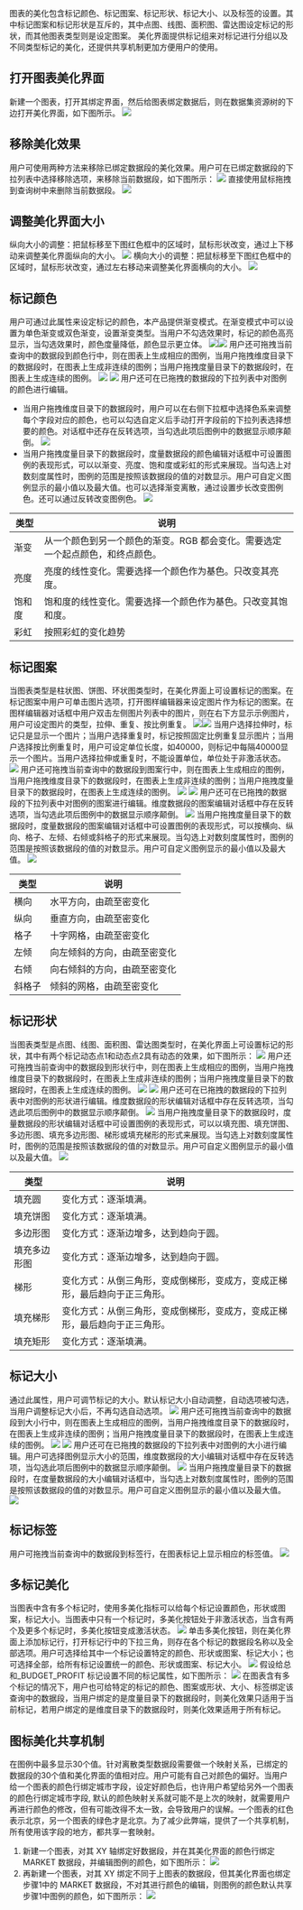 图表的美化包含标记颜色、标记图案、标记形状、标记大小、以及标签的设置。其中标记图案和标记形状是互斥的，其中点图、线图、面积图、雷达图设定标记的形状，而其他图表类型则是设定图案。
美化界面提供标记组来对标记进行分组以及不同类型标记的美化，还提供共享机制更加方便用户的使用。

## 打开图表美化界面
新建一个图表，打开其绑定界面，然后给图表绑定数据后，则在数据集资源树的下边打开美化界面，如下图所示。
![](https://main.qcloudimg.com/raw/b02584f98ddc29a30a8cb3387329be00.png)

## 移除美化效果
用户可使用两种方法来移除已绑定数据段的美化效果。用户可在已绑定数据段的下拉列表中选择移除选项，来移除当前数据段，如下图所示：
![](https://main.qcloudimg.com/raw/3b8ce06d56e2868b3603331208a1f3ca.png)
直接使用鼠标拖拽到查询树中来删除当前数据段。
![](https://main.qcloudimg.com/raw/325f8f45be490f37626afde6cad6424a.png)

## 调整美化界面大小
纵向大小的调整：把鼠标移至下图红色框中的区域时，鼠标形状改变，通过上下移动来调整美化界面纵向的大小。
![](https://main.qcloudimg.com/raw/98ee7285a0b01bc6c31a3d973f9d0695.png)
横向大小的调整：把鼠标移至下图红色框中的区域时，鼠标形状改变，通过左右移动来调整美化界面横向的大小。
![](https://main.qcloudimg.com/raw/42bccca2b362e743358bdbb07bdea439.png)

## 标记颜色
用户可通过此属性来设定标记的颜色，本产品提供渐变模式。在渐变模式中可以设置为单色渐变或双色渐变，设置渐变类型。当用户不勾选效果时，标记的颜色高亮显示，当勾选效果时，颜色度量降低，颜色显示更立体。
![](https://main.qcloudimg.com/raw/006b87f895d20bbf18cc3520937c2df1.png)![](https://main.qcloudimg.com/raw/701f48e6642493939d1c50efb2274603.png)
用户还可拖拽当前查询中的数据段到颜色行中，则在图表上生成相应的图例，当用户拖拽维度目录下的数据段时，在图表上生成非连续的图例；当用户拖拽度量目录下的数据段时，在图表上生成连续的图例。
![](https://main.qcloudimg.com/raw/0221c908dd2b9addf64e769acd45e0ea.png)
![](https://main.qcloudimg.com/raw/69bb4fd7741837ca6ac1dc978dcfc069.png)
用户还可在已拖拽的数据段的下拉列表中对图例的颜色进行编辑。
- 当用户拖拽维度目录下的数据段时，用户可以在右侧下拉框中选择色系来调整每个字段对应的颜色，也可以勾选自定义后手动打开字段前的下拉列表选择想要的颜色。对话框中还存在反转选项，当勾选此项后图例中的数据显示顺序颠倒。
![](https://main.qcloudimg.com/raw/4dcf6864145153516cb1b98963b6c299.png)
- 当用户拖拽度量目录下的数据段时，度量数据段的颜色编辑对话框中可设置图例的表现形式，可以以渐变、亮度、饱和度或彩虹的形式来展现。当勾选上对数刻度属性时，图例的范围是按照该数据段的值的对数显示。用户可自定义图例显示的最小值以及最大值。也可以选择渐变离散，通过设置步长改变图例色。还可以通过反转改变图例色。
![](https://main.qcloudimg.com/raw/0d6d5107188c336b7f4dde82882c8ff3.png)
<table>
<thead>
<tr>
<th>类型</th>
<th>说明</th>
</tr>
</thead>
<tbody><tr>
<td>渐变</td>
<td>从一个颜色到另一个颜色的渐变。RGB 都会变化。需要选定一个起点颜色，和终点颜色。</td>
</tr>
<tr>
<td>亮度</td>
<td>亮度的线性变化。需要选择一个颜色作为基色。只改变其亮度。</td>
</tr>
<tr>
<td>饱和度</td>
<td>饱和度的线性变化。需要选择一个颜色作为基色。只改变其饱和度。</td>
</tr>
<tr>
<td>彩虹</td>
<td>按照彩虹的变化趋势</td>
</tr>
</tbody></table>

## 标记图案
当图表类型是柱状图、饼图、环状图类型时，在美化界面上可设置标记的图案。在标记图案中用户可单击图片选项，打开图样编辑器来设定图片作为标记的图案。在图样编辑器对话框中用户双击左侧图片列表中的图片，则在右下方显示示例图片，用户可设定图片的类型，拉伸、重复、按比例重复。
![](https://main.qcloudimg.com/raw/0a5a83d5619e27cd2495d9e21209373a.png)![](https://main.qcloudimg.com/raw/1e3ffdc98a519e1c849b377fcf2f3464.png)
当用户选择拉伸时，标记只是显示一个图片；当用户选择重复时，标记按照固定比例重复显示图片；当用户选择按比例重复时，用户可设定单位长度，如40000，则标记中每隔40000显示一个图片。当用户选择拉伸或重复时，不能设置单位，单位处于非激活状态。
![](https://main.qcloudimg.com/raw/01769769cb827f0c18bc9457d6bc4c99.png)
用户还可拖拽当前查询中的数据段到图案行中，则在图表上生成相应的图例，当用户拖拽维度目录下的数据段时，在图表上生成非连续的图例；当用户拖拽度量目录下的数据段时，在图表上生成连续的图例。
![](https://main.qcloudimg.com/raw/df187105b0e235f6fa35223b87fc612d.png)
![](https://main.qcloudimg.com/raw/e613a383485d1e55871c1cdbf8ee1c72.png)
用户还可在已拖拽的数据段的下拉列表中对图例的图案进行编辑。维度数据段的图案编辑对话框中存在反转选项，当勾选此项后图例中的数据显示顺序颠倒。
![](https://main.qcloudimg.com/raw/f722eb50e9d41c76b422522c8d2ff2c0.png)
当用户拖拽度量目录下的数据段时，度量数据段的图案编辑对话框中可设置图例的表现形式，可以按横向、纵向、格子、左倾、右倾或斜格子的形式来展现。当勾选上对数刻度属性时，图例的范围是按照该数据段的值的对数显示。用户可自定义图例显示的最小值以及最大值。
![](https://main.qcloudimg.com/raw/470700fd3a163a83641f0e83781db2dd.png)
<table>
<thead>
<tr>
<th>类型</th>
<th>说明</th>
</tr>
</thead>
<tbody><tr>
<td>横向</td>
<td>水平方向，由疏至密变化</td>
</tr>
<tr>
<td>纵向</td>
<td>垂直方向，由疏至密变化</td>
</tr>
<tr>
<td>格子</td>
<td>十字网格，由疏至密变化</td>
</tr>
<tr>
<td>左倾</td>
<td>向左倾斜的方向，由疏至密变化</td>
</tr>
<tr>
<td>右倾</td>
<td>向右倾斜的方向，由疏至密变化</td>
</tr>
<tr>
<td>斜格子</td>
<td>倾斜的网格，由疏至密变化</td>
</tr>
</tbody></table>

## 标记形状
当图表类型是点图、线图、面积图、雷达图类型时，在美化界面上可设置标记的形状，其中有两个标记动态点1和动态点2具有动态的效果，如下图所示：
![](https://main.qcloudimg.com/raw/71f63ede4364647c1f420c8ff85089e6.png)
用户还可拖拽当前查询中的数据段到形状行中，则在图表上生成相应的图例，当用户拖拽维度目录下的数据段时，在图表上生成非连续的图例；当用户拖拽度量目录下的数据段时，在图表上生成连续的图例。
![](https://main.qcloudimg.com/raw/d7de2fd05bbb5eea649f253c1a76fcaa.png)
![](https://main.qcloudimg.com/raw/de278699cdf833fb1eb332057606de2f.png)
用户还可在已拖拽的数据段的下拉列表中对图例的形状进行编辑。维度数据段的形状编辑对话框中存在反转选项，当勾选此项后图例中的数据显示顺序颠倒。
![](https://main.qcloudimg.com/raw/44d7f564475faf55eb6ab8a7fb426421.png)
当用户拖拽度量目录下的数据段时，度量数据段的形状编辑对话框中可设置图例的表现形式，可以以填充图、填充饼图、多边形图、填充多边形图、梯形或填充梯形的形式来展现。当勾选上对数刻度属性时，图例的范围是按照该数据段的值的对数显示。用户可自定义图例显示的最小值以及最大值。
![](https://main.qcloudimg.com/raw/6b0b9251d9ce6ae406c5b205acb8af3e.png)
<table>
<thead>
<tr>
<th>类型</th>
<th>说明</th>
</tr>
</thead>
<tbody><tr>
<td>填充圆</td>
<td>变化方式：逐渐填满。</td>
</tr>
<tr>
<td>填充饼图</td>
<td>变化方式：逐渐填满。</td>
</tr>
<tr>
<td>多边形图</td>
<td>变化方式：逐渐边增多，达到趋向于圆。</td>
</tr>
<tr>
<td>填充多边形图</td>
<td>变化方式：逐渐边增多，达到趋向于圆。</td>
</tr>
<tr>
<td>梯形</td>
<td>变化方式：从倒三角形，变成倒梯形，变成方，变成正梯形，最后趋向于正三角形。</td>
</tr>
<tr>
<td>填充梯形</td>
<td>变化方式：从倒三角形，变成倒梯形，变成方，变成正梯形，最后趋向于正三角形。</td>
</tr>
<tr>
<td>填充矩形</td>
<td>变化方式：逐渐填满。</td>
</tr>
</tbody></table>

## 标记大小
通过此属性，用户可调节标记的大小。默认标记大小自动调整，自动选项被勾选，当用户调整标记大小后，不再勾选自动选项。
![](https://main.qcloudimg.com/raw/1f2314c08dc52003a03e3586e3ead28c.png)
用户还可拖拽当前查询中的数据段到大小行中，则在图表上生成相应的图例，当用户拖拽维度目录下的数据段时，在图表上生成非连续的图例；当用户拖拽度量目录下的数据段时，在图表上生成连续的图例。
![](https://main.qcloudimg.com/raw/3c697f9391cf773ec8af7c1e1a72b167.png)
![](https://main.qcloudimg.com/raw/dad25e7c189f9bb6dc74f27874d7f1c7.png)
用户还可在已拖拽的数据段的下拉列表中对图例的大小进行编辑。用户可选择图例显示大小的范围，维度数据段的大小编辑对话框中存在反转选项，当勾选此项后图例中的数据显示顺序颠倒。
![](https://main.qcloudimg.com/raw/3c4f4a3ab01e1a59206fa894f364e019.png)
当用户拖拽度量目录下的数据段时，在度量数据段的大小编辑对话框中，当勾选上对数刻度属性时，图例的范围是按照该数据段的值的对数显示。用户可自定义图例显示的最小值以及最大值。
![](https://main.qcloudimg.com/raw/819ece50cf72c072dc52d2e9cc3a73d1.png)

## 标记标签
用户可拖拽当前查询中的数据段到标签行，在图表标记上显示相应的标签值。
![](https://main.qcloudimg.com/raw/e173654f9e01a67346a4a3b02610b9a7.png)

## 多标记美化
当图表中含有多个标记时，使用多美化指标可以给每个标记设置颜色，形状或图案，标记大小。当图表中只有一个标记时，多美化按钮处于非激活状态，当含有两个及更多个标记时，多美化按钮变成激活状态。
![](https://main.qcloudimg.com/raw/c0389217fe6d1ee45e0adf309be09610.png)
单击多美化按钮，则在美化界面上添加标记行，打开标记行中的下拉三角，则存在各个标记的数据段名称以及全部选项。用户可选择给其中一个标记设置特定的颜色、形状或图案、标记大小；也可选择全部，给所有标记设置统一的颜色、形状或图案、标记大小。
![](https://main.qcloudimg.com/raw/e389cfcc1d07591d22f663f391157464.png)
假设给总和\_BUDGET_PROFIT 标记设置不同的标记属性，如下图所示：
![](https://main.qcloudimg.com/raw/e8179ff066d8214cbfb6339a7be9cb1f.png)
在图表含有多个标记的情况下，用户也可给特定的标记的颜色、图案或形状、大小、标签绑定该查询中的数据段，当用户绑定的是度量目录下的数据段时，则美化效果只适用于当前标记，若用户绑定的是维度目录下的数据段时，则美化效果适用于所有标记。

## 图标美化共享机制
在图例中最多显示30个值。针对离散类型数据段需要做一个映射关系，已绑定的数据段的30个值和美化界面的值相对应。用户可能有自己对颜色的偏好。当用户给一个图表的颜色行绑定城市字段，设定好颜色后，也许用户希望给另外一个图表的颜色行绑定城市字段, 默认的颜色映射关系就可能不是上次的映射，就需要用户再进行颜色的修改，但有可能改得不太一致，会导致用户的误解。一个图表的红色表示北京，另一个图表的绿色才是北京。为了减少此弊端，提供了一个共享机制，所有使用该字段的地方，都共享一套映射。

1. 新建一个图表，对其 XY 轴绑定好数据段，并在其美化界面的颜色行绑定 MARKET 数据段，并编辑图例的颜色，如下图所示：
![](https://main.qcloudimg.com/raw/849b8e3143eef999caae3c97609dd02c.png)
2. 再新建一个图表，对其 XY 绑定不同于上图表的数据段，但其美化界面也绑定步骤1中的 MARKET 数据段，不对其进行颜色的编辑，则图例的颜色默认共享步骤1中图例的颜色，如下图所示：
![](https://main.qcloudimg.com/raw/64ee2549f9ef42567e0ba6da26215c8f.png)
